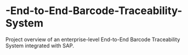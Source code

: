 # -End-to-End-Barcode-Traceability-System
Project overview of an enterprise-level End-to-End Barcode Traceability System integrated with SAP.
